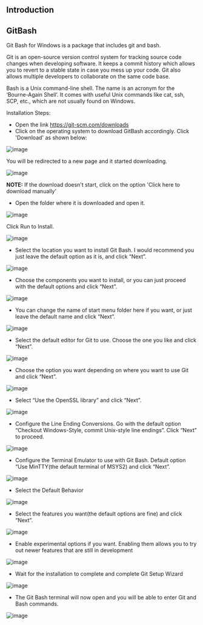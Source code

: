 ## Introduction

## GitBash 

Git Bash for Windows is a package that includes git and bash.

Git is an open-source version control system for tracking source code changes when developing software. It keeps a commit history which allows you to revert to a stable state in case you mess up your code. Git also allows multiple developers to collaborate on the same code base.

Bash is a Unix command-line shell. The name is an acronym for the ‘Bourne-Again Shell’. It comes with useful Unix commands like cat, ssh, SCP, etc., which are not usually found on Windows.

Installation Steps:
- Open the link https://git-scm.com/downloads
- Click on the operating system to download GitBash accordingly. Click 'Download' as shown below:

![image](https://user-images.githubusercontent.com/25001852/86880942-176c5c80-c10b-11ea-873c-110e9ac0920a.png)

You will be redirected to a new page and it started downloading.

![image](https://user-images.githubusercontent.com/25001852/86881300-b2653680-c10b-11ea-9159-c90d810249e1.png)

<b>NOTE:</b> If the download doesn't start, click on the option 'Click here to download manually'

- Open the folder where it is downloaded and open it.

![image](https://user-images.githubusercontent.com/25001852/86884017-92844180-c110-11ea-996e-230867a0f6e0.png)

Click Run to Install. 

![image](https://user-images.githubusercontent.com/25001852/86881988-1dfbd380-c10d-11ea-8f11-9c564bd627a2.png)

- Select the location you want to install Git Bash. I would recommend you just leave the default option as it is, and click “Next”.

![image](https://user-images.githubusercontent.com/25001852/86886166-0ecc5400-c114-11ea-995c-9b3778619a0c.png)

- Choose the components you want to install, or you can just proceed with the default options and click “Next”.

![image](https://user-images.githubusercontent.com/25001852/86886220-2572ab00-c114-11ea-875f-c1e83f3ef4b4.png)

- You can change the name of start menu folder here if you want, or just leave the default name and click “Next”.

![image](https://user-images.githubusercontent.com/25001852/86886256-34f1f400-c114-11ea-83a3-06d2936dafda.png)

- Select the default editor for Git to use. Choose the one you like and click “Next”.

![image](https://user-images.githubusercontent.com/25001852/86886287-4804c400-c114-11ea-903e-0cfb6289a26e.png)

- Choose the option you want depending on where you want to use Git and click “Next”.

![image](https://user-images.githubusercontent.com/25001852/86886334-5d79ee00-c114-11ea-98f4-2f219cf09d47.png)

- Select “Use the OpenSSL library” and click “Next”.

![image](https://user-images.githubusercontent.com/25001852/86886376-708cbe00-c114-11ea-95bd-3a720571864a.png)

- Configure the Line Ending Conversions. Go with the default option “Checkout Windows-Style, commit Unix-style line endings”. Click “Next” to proceed.

![image](https://user-images.githubusercontent.com/25001852/86886559-c5c8cf80-c114-11ea-977f-a82b0c7313a5.png)

- Configure the Terminal Emulator to use with Git Bash. Default option “Use MinTTY(the default terminal of MSYS2) and click “Next”.

![image](https://user-images.githubusercontent.com/25001852/86886627-e6912500-c114-11ea-970a-1fbc81b56e58.png)

- Select the Default Behavior

![image](https://user-images.githubusercontent.com/25001852/86886689-00326c80-c115-11ea-9d27-5da14631ac80.png)

- Select the features you want(the default options are fine) and click “Next”.

![image](https://user-images.githubusercontent.com/25001852/86886722-0e808880-c115-11ea-8684-e44a1a4ba872.png)

- Enable experimental options if you want. Enabling them allows you to try out newer features that are still in development

![image](https://user-images.githubusercontent.com/25001852/86886824-366fec00-c115-11ea-8089-ac934b3882f5.png)

- Wait for the installation to complete and complete Git Setup Wizard

![image](https://user-images.githubusercontent.com/25001852/86886906-5b645f00-c115-11ea-9e21-7d94390b17bd.png)

- The Git Bash terminal will now open and you will be able to enter Git and Bash commands.

![image](https://user-images.githubusercontent.com/25001852/86886947-71721f80-c115-11ea-9245-2d30814fb39a.png)

